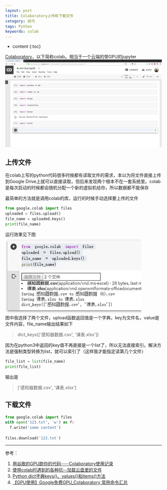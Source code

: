 ```yaml
---
layout: post
title: Colaboratory上传和下载文件
category: 技巧
tags: Python
keywords: colab
---
```

* content
{:toc}

[Colaboratory](https://colab.research.google.com)，以下简称colab。相当于一个云端的带GPU的jupyter   
![colab](/assets/img/skill/colab.jpg)  
## 上传文件
在colab上写的python代码很多时候都有读取文件的需求，本以为将文件直接上传到Google Drive上就可以直接读取，但后来发现两个根本不在一套系统里。colab是每次启动的时候都会随机分配一个新的虚拟机给你，所以数据都不能保存  

最简单的方法就是调用colab的库，运行的时候手动选择要上传的文件
```python
from google.colab import files
uploaded = files.upload()
file_name = uploaded.keys()
print(file_name)
```
运行效果见下图  
![上传文件](/assets/img/skill/colab_upload_1.jpg)  
图中我选择了两个文件，upload函数返回值是一个字典，key为文件名，value是文件内容，file_name输出结果如下
>dict_keys(['感知器数据.csv', '课表.xlsx'])  

因为在python3中返回的key值不再直接是一个list了，所以无法直接索引。解决方法是强制类型转换为list，就可以索引了（这样我才能指定读第几个文件）

```python
file_list = list(file_name)
print(file_list)
```

输出是
>['感知器数据.csv', '课表.xlsx']
  
## 下载文件
```python
from google.colab import files
with open('123.txt', 'w') as f:
  f.write('some content')
 
files.download('123.txt')
```


---
参考：
1. [用谷歌的GPU跑你的代码----Colaboratory使用记录](https://blog.csdn.net/ssssdbucdbod/article/details/80397808)
2. [使用colab时遇到的各种坑--加载云盘里的文件](https://www.jianshu.com/p/1c1f47748827)
3. [Python dict字典keys()、values()和items()方法](http://c.biancheng.net/view/4384.html)
4. [【GPU使用】Google免费GPU_Colaboratory 常用命令汇总](https://blog.csdn.net/zsWang9/article/details/79958346)


